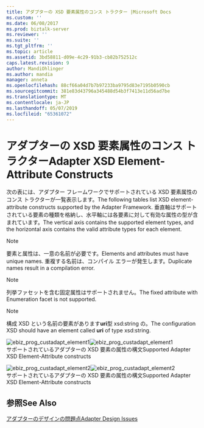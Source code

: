 ```yaml
---
title: アダプターの XSD 要素属性のコンス トラクター |Microsoft Docs
ms.custom: ''
ms.date: 06/08/2017
ms.prod: biztalk-server
ms.reviewer: ''
ms.suite: ''
ms.tgt_pltfrm: ''
ms.topic: article
ms.assetid: 3bd58811-d09e-4c29-91b3-cb82b752512c
caps.latest.revision: 9
author: MandiOhlinger
ms.author: mandia
manager: anneta
ms.openlocfilehash: 88cf66a04d7b7b97233ba9795d83e7195b0590cb
ms.sourcegitcommit: 381e83d43796a345488d54b3f7413e11d56ad7be
ms.translationtype: MT
ms.contentlocale: ja-JP
ms.lasthandoff: 05/07/2019
ms.locfileid: "65361072"
---
```

# <a name="adapter-xsd-element-attribute-constructs"></a><span data-ttu-id="9665e-102">アダプターの XSD 要素属性のコンス トラクター</span><span class="sxs-lookup"><span data-stu-id="9665e-102">Adapter XSD Element-Attribute Constructs</span></span>
<span data-ttu-id="9665e-103">次の表には、アダプター フレームワークでサポートされている XSD 要素属性のコンス トラクターが一覧表示します。</span><span class="sxs-lookup"><span data-stu-id="9665e-103">The following tables list XSD element-attribute constructs supported by the Adapter Framework.</span></span> <span data-ttu-id="9665e-104">垂直軸はサポートされている要素の種類を格納し、水平軸には各要素に対して有効な属性の型が含まれています。</span><span class="sxs-lookup"><span data-stu-id="9665e-104">The vertical axis contains the supported element types, and the horizontal axis contains the valid attribute types for each element.</span></span>  
  
> [!NOTE]
>  <span data-ttu-id="9665e-105">要素と属性は、一意の名前が必要です。</span><span class="sxs-lookup"><span data-stu-id="9665e-105">Elements and attributes must have unique names.</span></span> <span data-ttu-id="9665e-106">重複する名前は、コンパイル エラーが発生します。</span><span class="sxs-lookup"><span data-stu-id="9665e-106">Duplicate names result in a compilation error.</span></span>  
  
> [!NOTE]
>  <span data-ttu-id="9665e-107">列挙ファセットを含む固定属性はサポートされません。</span><span class="sxs-lookup"><span data-stu-id="9665e-107">The fixed attribute with Enumeration facet is not supported.</span></span>  
  
> [!NOTE]
>  <span data-ttu-id="9665e-108">構成 XSD という名前の要素があります**uri**型 xsd:string の。</span><span class="sxs-lookup"><span data-stu-id="9665e-108">The configuration XSD should have an element called **uri** of type xsd:string.</span></span>  
  
 <span data-ttu-id="9665e-109">![](../core/media/ebiz-prog-custadapt-element1.gif "ebiz_prog_custadapt_element1")</span><span class="sxs-lookup"><span data-stu-id="9665e-109">![](../core/media/ebiz-prog-custadapt-element1.gif "ebiz_prog_custadapt_element1")</span></span>  
<span data-ttu-id="9665e-110">サポートされているアダプターの XSD 要素の属性の構文</span><span class="sxs-lookup"><span data-stu-id="9665e-110">Supported Adapter XSD Element-Attribute constructs</span></span>  
  
 <span data-ttu-id="9665e-111">![](../core/media/ebiz-prog-custadapt-element2.gif "ebiz_prog_custadapt_element2")</span><span class="sxs-lookup"><span data-stu-id="9665e-111">![](../core/media/ebiz-prog-custadapt-element2.gif "ebiz_prog_custadapt_element2")</span></span>  
<span data-ttu-id="9665e-112">サポートされているアダプターの XSD 要素の属性の構文</span><span class="sxs-lookup"><span data-stu-id="9665e-112">Supported Adapter XSD Element-Attribute constructs</span></span>  
  
## <a name="see-also"></a><span data-ttu-id="9665e-113">参照</span><span class="sxs-lookup"><span data-stu-id="9665e-113">See Also</span></span>  
 [<span data-ttu-id="9665e-114">アダプターのデザインの問題点</span><span class="sxs-lookup"><span data-stu-id="9665e-114">Adapter Design Issues</span></span>](../core/adapter-design-issues.md)
